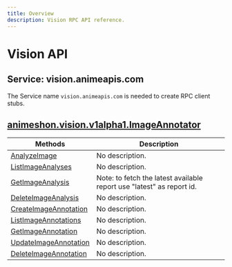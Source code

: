 ```yaml
---
title: Overview
description: Vision RPC API reference.
---
```


# Vision API

## Service: vision.animeapis.com

The Service name `vision.animeapis.com` is needed to create RPC client stubs.

<a name="animeshon.vision.v1alpha1.ImageAnnotator"></a>

## [animeshon.vision.v1alpha1.ImageAnnotator](/vision/docs/reference/rpc/animeshon.vision.v1alpha1#animeshon.vision.v1alpha1.ImageAnnotator)

| Methods | Description |
| ----------- | ------------|
| [AnalyzeImage](/vision/docs/reference/rpc/animeshon.vision.v1alpha1#animeshon.vision.v1alpha1.ImageAnnotator.AnalyzeImage) | No description. |
| [ListImageAnalyses](/vision/docs/reference/rpc/animeshon.vision.v1alpha1#animeshon.vision.v1alpha1.ImageAnnotator.ListImageAnalyses) | No description. |
| [GetImageAnalysis](/vision/docs/reference/rpc/animeshon.vision.v1alpha1#animeshon.vision.v1alpha1.ImageAnnotator.GetImageAnalysis) | Note: to fetch the latest available report use "latest" as report id. |
| [DeleteImageAnalysis](/vision/docs/reference/rpc/animeshon.vision.v1alpha1#animeshon.vision.v1alpha1.ImageAnnotator.DeleteImageAnalysis) | No description. |
| [CreateImageAnnotation](/vision/docs/reference/rpc/animeshon.vision.v1alpha1#animeshon.vision.v1alpha1.ImageAnnotator.CreateImageAnnotation) | No description. |
| [ListImageAnnotations](/vision/docs/reference/rpc/animeshon.vision.v1alpha1#animeshon.vision.v1alpha1.ImageAnnotator.ListImageAnnotations) | No description. |
| [GetImageAnnotation](/vision/docs/reference/rpc/animeshon.vision.v1alpha1#animeshon.vision.v1alpha1.ImageAnnotator.GetImageAnnotation) | No description. |
| [UpdateImageAnnotation](/vision/docs/reference/rpc/animeshon.vision.v1alpha1#animeshon.vision.v1alpha1.ImageAnnotator.UpdateImageAnnotation) | No description. |
| [DeleteImageAnnotation](/vision/docs/reference/rpc/animeshon.vision.v1alpha1#animeshon.vision.v1alpha1.ImageAnnotator.DeleteImageAnnotation) | No description. |

